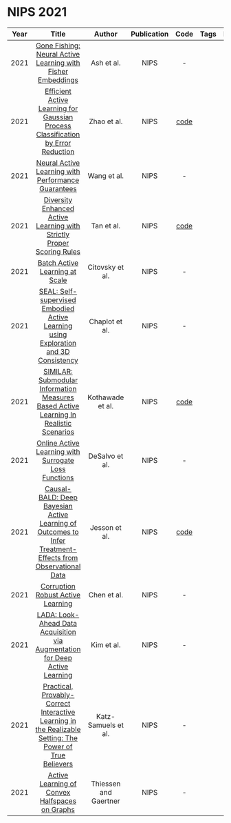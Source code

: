# NIPS 2021

| Year |                                                                                               Title                                                                                                |        Author         | Publication |                        Code                         | Tags | Notes |
|:----:|:--------------------------------------------------------------------------------------------------------------------------------------------------------------------------------------------------:|:---------------------:|:-----------:|:---------------------------------------------------:|:----:|:-----:|
| 2021 |                        [Gone Fishing: Neural Active Learning with Fisher Embeddings](https://papers.nips.cc/paper/2021/hash/4afe044911ed2c247005912512ace23b-Abstract.html)                        |      Ash et al.       |    NIPS     |                          -                          |      |       |
| 2021 |             [Efficient Active Learning for Gaussian Process Classification by Error Reduction](https://papers.nips.cc/paper/2021/hash/50d2e70cdf7dd05be85e1b8df3f8ced4-Abstract.html)              |      Zhao et al.      |    NIPS     | [code](https://github.com/QianLab/NR_SMOCU_SGD_GPC) |      |       |
| 2021 |                            [Neural Active Learning with Performance Guarantees](https://papers.nips.cc/paper/2021/hash/3dcaf04c357c577a857f3ffadc555f9b-Abstract.html)                             |      Wang et al.      |    NIPS     |                          -                          |      |       |
| 2021 |                   [Diversity Enhanced Active Learning with Strictly Proper Scoring Rules](https://papers.nips.cc/paper/2021/hash/5a7b238ba0f6502e5d6be14424b20ded-Abstract.html)                   |      Tan et al.       |    NIPS     |     [code](https://github.com/davidtw999/BEMPS)     |      |       |
| 2021 |                                      [Batch Active Learning at Scale](https://papers.nips.cc/paper/2021/hash/64254db8396e404d9223914a0bd355d2-Abstract.html)                                       |    Citovsky et al.    |    NIPS     |                          -                          |      |       |
| 2021 |            [SEAL: Self-supervised Embodied Active Learning using Exploration and 3D Consistency](https://papers.nips.cc/paper/2021/hash/6d0c932802f6953f70eb20931645fa40-Abstract.html)            |    Chaplot et al.     |    NIPS     |                          -                          |      |       |
| 2021 |           [SIMILAR: Submodular Information Measures Based Active Learning In Realistic Scenarios](https://papers.nips.cc/paper/2021/hash/9af08cda54faea9adf40a201794183cf-Abstract.html)           |   Kothawade et al.    |    NIPS     |    [code](https://github.com/decile-team/distil)    |      |       |
| 2021 |                           [Online Active Learning with Surrogate Loss Functions](https://papers.nips.cc/paper/2021/hash/c1619d2ad66f7629c12c87fe21d32a58-Abstract.html)                            |    DeSalvo et al.     |    NIPS     |                          -                          |      |       |
| 2021 | [Causal-BALD: Deep Bayesian Active Learning of Outcomes to Infer Treatment-Effects from Observational Data](https://papers.nips.cc/paper/2021/hash/ffa4eb0e32349ae57f7a0ee8c7cd7c11-Abstract.html) |     Jesson et al.     |    NIPS     |  [code](https://github.com/anndvision/causal-bald)  |      |       |
| 2021 |                                     [Corruption Robust Active Learning](https://papers.nips.cc/paper/2021/hash/f7b6bc883be91f56eb248d72de4d2847-Abstract.html)                                     |      Chen et al.      |    NIPS     |                          -                          |      |       |
| 2021 |                [LADA: Look-Ahead Data Acquisition via Augmentation for Deep Active Learning](https://papers.nips.cc/paper/2021/hash/c1b70d965ca504aa751ddb62ad69c63f-Abstract.html)                |      Kim et al.       |    NIPS     |                          -                          |      |       |
| 2021 |  [Practical, Provably-Correct Interactive Learning in the Realizable Setting: The Power of True Believers](https://papers.nips.cc/paper/2021/hash/94aada62f90dd50a84ca74304563d5db-Abstract.html)  |  Katz-Samuels et al.  |    NIPS     |                          -                          |      |       |
| 2021 |                              [Active Learning of Convex Halfspaces on Graphs](https://papers.nips.cc/paper/2021/hash/c4bf1e24f3e6f92ca9dfd9a7a1a1049c-Abstract.html)                               | Thiessen and Gaertner |    NIPS     |                          -                          |      |       |

